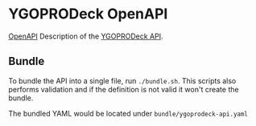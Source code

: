 # YGOPRODeck OpenAPI

[OpenAPI](https://www.openapis.org/) Description of the [YGOPRODeck API](https://ygoprodeck.com/api-guide/).

## Bundle
 

To bundle the API into a single file, run `./bundle.sh`.
This scripts also performs validation and if the definition is not valid it won't create the bundle.

The bundled YAML would be located under `bundle/ygoprodeck-api.yaml`
